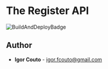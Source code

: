 # The Register API

![BuildAndDeployBadge](https://github.com/igor-couto/register-api/actions/workflows/main_register-api.yml/badge.svg)



## Author

- **Igor Couto** - [igor.fcouto@gmail.com](mailto:igor.fcouto@gmail.com)
